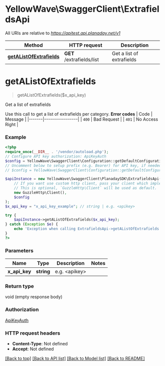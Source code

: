# YellowWave\SwaggerClient\ExtrafieldsApi

All URIs are relative to *https://apitest.api.planaday.net/v1*

Method | HTTP request | Description
------------- | ------------- | -------------
[**getAListOfExtrafields**](ExtrafieldsApi.md#getalistofextrafields) | **GET** /extrafields/list | Get a list of extrafields

# **getAListOfExtrafields**
> getAListOfExtrafields($x_api_key)

Get a list of extrafields

Use this call to get a list of extrafields per category.  **Error codes**  | Code  | Message         | |-------|-----------------| | `400` | Bad Request     | | `401` | No Access Right |

### Example
```php
<?php
require_once(__DIR__ . '/vendor/autoload.php');
// Configure API key authorization: ApiKeyAuth
$config = YellowWave\SwaggerClient\Configuration::getDefaultConfiguration()->setApiKey('X-Api-Key', 'YOUR_API_KEY');
// Uncomment below to setup prefix (e.g. Bearer) for API key, if needed
// $config = YellowWave\SwaggerClient\Configuration::getDefaultConfiguration()->setApiKeyPrefix('X-Api-Key', 'Bearer');

$apiInstance = new YellowWave\SwaggerClient\PlanadaySDK\ExtrafieldsApi(
    // If you want use custom http client, pass your client which implements `GuzzleHttp\ClientInterface`.
    // This is optional, `GuzzleHttp\Client` will be used as default.
    new GuzzleHttp\Client(),
    $config
);
$x_api_key = "x_api_key_example"; // string | e.g. <apikey>

try {
    $apiInstance->getAListOfExtrafields($x_api_key);
} catch (Exception $e) {
    echo 'Exception when calling ExtrafieldsApi->getAListOfExtrafields: ', $e->getMessage(), PHP_EOL;
}
?>
```

### Parameters

Name | Type | Description  | Notes
------------- | ------------- | ------------- | -------------
 **x_api_key** | **string**| e.g. &lt;apikey&gt; |

### Return type

void (empty response body)

### Authorization

[ApiKeyAuth](../../README.md#ApiKeyAuth)

### HTTP request headers

 - **Content-Type**: Not defined
 - **Accept**: Not defined

[[Back to top]](#) [[Back to API list]](../../README.md#documentation-for-api-endpoints) [[Back to Model list]](../../README.md#documentation-for-models) [[Back to README]](../../README.md)

